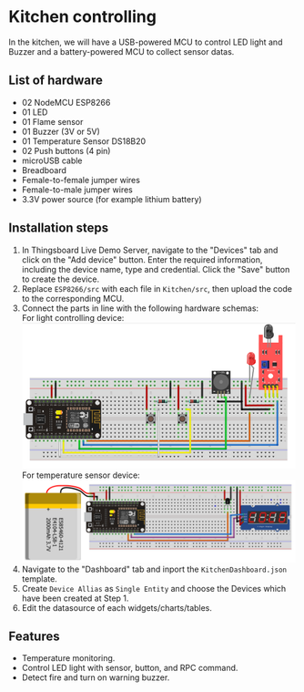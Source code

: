 # Kitchen controlling 
In the kitchen, we will have a USB-powered MCU to control LED light and Buzzer and a battery-powered MCU to collect sensor datas.
## List of hardware
- 02 NodeMCU ESP8266 
- 01 LED
- 01 Flame sensor
- 01 Buzzer (3V or 5V)
- 01 Temperature Sensor DS18B20
- 02 Push buttons (4 pin)
- microUSB cable
- Breadboard
- Female-to-female jumper wires
- Female-to-male jumper wires
- 3.3V power source (for example lithium battery)

## Installation steps
1. In Thingsboard Live Demo Server, navigate to the "Devices" tab and click on the "Add device" button. Enter the required information, including the device name, type and credential. Click the "Save" button to create the device.
2. Replace `ESP8266/src` with each file in `Kitchen/src`, then upload the code to the corresponding MCU.
3. Connect the parts in line with the following hardware schemas:  
For light controlling device:   
![Schema1](https://github.com/hungdaqq/Smarthome-IoT/blob/main/Features/Kitchen/schema.png)  
For temperature sensor device:  
![Schema2](https://github.com/hungdaqq/Smarthome-IoT/blob/main/Features/Kitchen/battery.png)  
4. Navigate to the "Dashboard" tab and inport the `KitchenDashboard.json` template.
5. Create `Device Allias` as `Single Entity` and choose the Devices which have been created at Step 1.
6. Edit the datasource of each widgets/charts/tables.

## Features
- Temperature monitoring.
- Control LED light with sensor, button, and RPC command.
- Detect fire and turn on warning buzzer.
